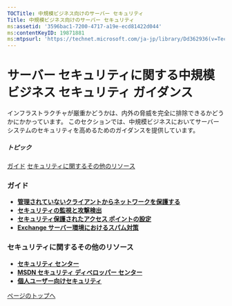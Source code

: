 ```yaml
---
TOCTitle: 中規模ビジネス向けのサーバー セキュリティ
Title: 中規模ビジネス向けのサーバー セキュリティ
ms:assetid: '3596bac1-7200-4717-a19e-ecd81422d044'
ms:contentKeyID: 19871881
ms:mtpsurl: 'https://technet.microsoft.com/ja-jp/library/Dd362936(v=TechNet.10)'
---
```


サーバー セキュリティに関する中規模ビジネス セキュリティ ガイダンス
===================================================================

インフラストラクチャが厳重かどうかは、内外の脅威を完全に排除できるかどうかにかかっています。 このセクションでは、中規模ビジネスにおいてサーバー システムのセキュリティを高めるためのガイダンスを提供しています。

##### トピック

[](#eqc)[ガイド](#eqc)
[](#e5c)[セキュリティに関するその他のリソース](#e5c)

### ガイド

-   [**管理されていないクライアントからネットワークを保護する**](https://technet.microsoft.com/ja-jp/library/9a90dd07-0efb-4151-bf99-629448130645(v=TechNet.10))
-   [**セキュリティの監視と攻撃検出**](https://technet.microsoft.com/ja-jp/library/a30af90e-ce18-47fc-a947-11f332ee4731(v=TechNet.10))
-   [**セキュリティ保護されたアクセス ポイントの設定**](https://technet.microsoft.com/ja-jp/library/57bb98c2-763f-468b-8eac-84910cfcca70(v=TechNet.10))
-   [**Exchange サーバー環境におけるスパム対策**](https://technet.microsoft.com/ja-jp/library/3eed9be9-ffd4-4138-9384-d8d849ad979c(v=TechNet.10))

### セキュリティに関するその他のリソース

-   [**セキュリティ センター**](http://www.microsoft.com/japan/security/guidance/default.mspx)
-   [**MSDN セキュリティ ディベロッパー センター**](http://www.microsoft.com/japan/msdn/security/)
-   [**個人ユーザー向けセキュリティ**](http://www.microsoft.com/japan/athome/security/default.mspx)

[](#mainsection)[ページのトップへ](#mainsection)
